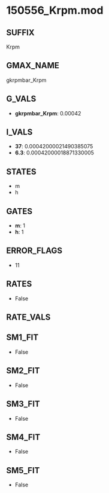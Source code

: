# 150556_Krpm.mod

## SUFFIX

Krpm

## GMAX_NAME

gkrpmbar_Krpm

## G_VALS

- **gkrpmbar_Krpm**: 0.00042

## I_VALS

- **37**: 0.00042000021490385075
- **6.3**: 0.00042000018871330005

## STATES

- m
- h

## GATES

- **m**: 1
- **h**: 1

## ERROR_FLAGS

- 11

## RATES

- False

## RATE_VALS


## SM1_FIT

- False

## SM2_FIT

- False

## SM3_FIT

- False

## SM4_FIT

- False

## SM5_FIT

- False

